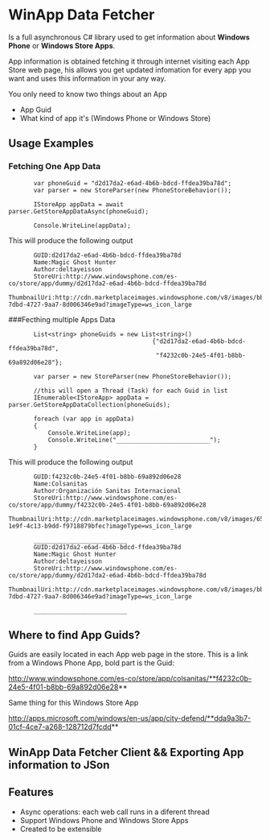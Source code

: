WinApp Data Fetcher
===================

Is a full asynchronous C# library used to get information about **Windows Phone** or **Windows Store Apps**. 

App information is obtained fetching it through internet visiting each App Store web page, 
his allows you get updated infomation for every app you want and uses this information in your any way.

You only need to know two things about an App

* App Guid 
* What kind of app it's (Windows Phone or Windows Store) 

Usage Examples
--------------

### Fetching One App Data

           var phoneGuid = "d2d17da2-e6ad-4b6b-bdcd-ffdea39ba78d";
           var parser = new StoreParser(new PhoneStoreBehavior());
                      
           IStoreApp appData = await parser.GetStoreAppDataAsync(phoneGuid);
           
           Console.WriteLine(appData);

This will produce the following output

           GUID:d2d17da2-e6ad-4b6b-bdcd-ffdea39ba78d
           Name:Magic Ghost Hunter
           Author:deltayeisson
           StoreUri:http://www.windowsphone.com/es-co/store/app/dummy/d2d17da2-e6ad-4b6b-bdcd-ffdea39ba78d
           ThumbnailUri:http://cdn.marketplaceimages.windowsphone.com/v8/images/bbb6a2d3-7dbd-4727-9aa7-8d006346e9ad?imageType=ws_icon_large

###Fecthing multiple Apps Data

           List<string> phoneGuids = new List<string>() 
                                            {"d2d17da2-e6ad-4b6b-bdcd-ffdea39ba78d",
                                             "f4232c0b-24e5-4f01-b8bb-69a892d06e28"};
           
           var parser = new StoreParser(new PhoneStoreBehavior());
           
           //this will open a Thread (Task) for each Guid in list
           IEnumerable<IStoreApp> appData = parser.GetStoreAppDataCollection(phoneGuids);
           
           foreach (var app in appData)
           {
               Console.WriteLine(app);
               Console.WriteLine("__________________________");               
           }

This will produce the following output

           GUID:f4232c0b-24e5-4f01-b8bb-69a892d06e28
           Name:Colsanitas
           Author:Organización Sanitas Internacional
           StoreUri:http://www.windowsphone.com/es-co/store/app/dummy/f4232c0b-24e5-4f01-b8bb-69a892d06e28
           ThumbnailUri:http://cdn.marketplaceimages.windowsphone.com/v8/images/653f8a8a-1e9f-4c13-b9dd-f9718879bfec?imageType=ws_icon_large
           
           __________________________
           GUID:d2d17da2-e6ad-4b6b-bdcd-ffdea39ba78d
           Name:Magic Ghost Hunter
           Author:deltayeisson
           StoreUri:http://www.windowsphone.com/es-co/store/app/dummy/d2d17da2-e6ad-4b6b-bdcd-ffdea39ba78d
           ThumbnailUri:http://cdn.marketplaceimages.windowsphone.com/v8/images/bbb6a2d3-7dbd-4727-9aa7-8d006346e9ad?imageType=ws_icon_large
           
           __________________________


Where to find App Guids?
------------------------

Guids are easily located in each App web page in the store. This is a link from a Windows Phone App, bold part is the Guid:

http://www.windowsphone.com/es-co/store/app/colsanitas/**f4232c0b-24e5-4f01-b8bb-69a892d06e28**

Same thing for this Windows Store App

http://apps.microsoft.com/windows/en-us/app/city-defend/**dda9a3b7-01cf-4ce7-a268-128712d7fcdd**


WinApp Data Fetcher Client && Exporting App information to JSon
---------------------------------------------------------------


Features
--------
* Async operations: each web call runs in a diferent thread
* Support Windows Phone and Windows Store Apps
* Created to be extensible
